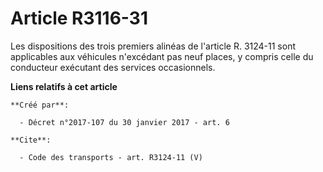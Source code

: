 # Article R3116-31

Les dispositions des trois premiers alinéas de l'article R. 3124-11 sont applicables aux véhicules n'excédant pas neuf
places, y compris celle du conducteur exécutant des services occasionnels.

**Liens relatifs à cet article**

	**Créé par**:

	  - Décret n°2017-107 du 30 janvier 2017 - art. 6

	**Cite**:

	  - Code des transports - art. R3124-11 (V)
